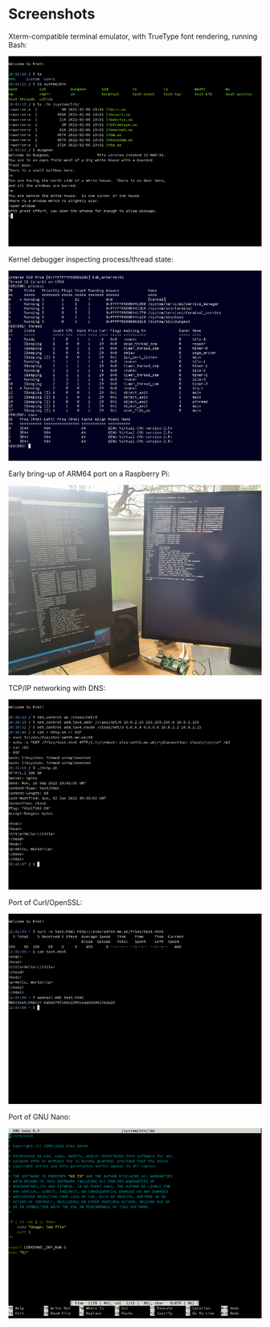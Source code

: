 Screenshots
===========

Xterm-compatible terminal emulator, with TrueType font rendering, running Bash:

![Terminal](screenshots/1.png)

Kernel debugger inspecting process/thread state:

![Kernel Debugger](screenshots/2.png)

Early bring-up of ARM64 port on a Raspberry Pi:

<a href="https://raw.githubusercontent.com/aejsmith/kiwi/master/documentation/screenshots/3.jpg"><img src="https://raw.githubusercontent.com/aejsmith/kiwi/master/documentation/screenshots/3_small.jpg"></a>

TCP/IP networking with DNS:

![Networking](screenshots/4.png)

Port of Curl/OpenSSL:

![Curl OpenSSL](screenshots/5.png)

Port of GNU Nano:

![Nano](screenshots/6.png)
